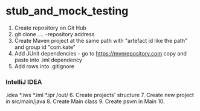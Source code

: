 # stub_and_mock_testing
1.	Create repository on Git Hub
2.	git clone .... -repository address
3.  Create Maven project at the same path with "artefact id like the path" and group id "com.kate"
4.  Add JUnit dependencies - go to https://mvnrepository.com copy and paste into .iml dependency
5.  Add rows into .gitignore
### IntelliJ IDEA ###
.idea
*.iws
*.iml
*.ipr
/out/
6.  Create projects' structure
7.  Create new project in src/main/java
8.  Create Main class
9.  Create psvm in Main
10.